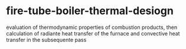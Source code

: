 # fire-tube-boiler-thermal-desiogn
evaluation of thermodynamic properties of combustion products, then calculation of radiante heat transfer of the furnace and convective heat transfer in the subsequente pass
